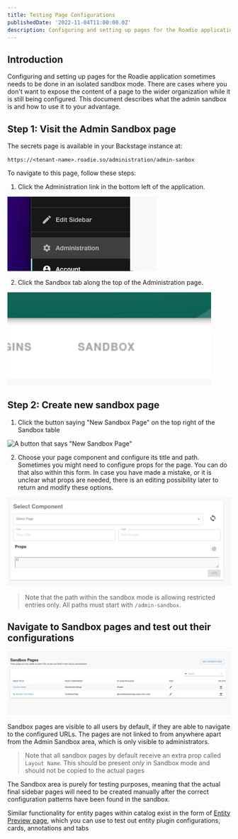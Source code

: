 ```yaml
---
title: Testing Page Configurations
publishedDate: '2022-11-04T11:00:00.0Z'
description: Configuring and setting up pages for the Roadie application sometimes needs to be done in an isolated sandbox mode. This document describes what it is and how to use it to your advantage.
---
```


## Introduction

Configuring and setting up pages for the Roadie application sometimes needs to be done in an isolated sandbox mode. There are cases where you don't want to expose the content of a page to the wider organization while it is still being configured. This document describes what the admin sandbox is and how to use it to your advantage.

## Step 1: Visit the Admin Sandbox page

The secrets page is available in your Backstage instance at:

```
https://<tenant-name>.roadie.so/administration/admin-sanbox
```

To navigate to this page, follow these steps:

1. Click the Administration link in the bottom left of the application.

![A link that says "Administration"](./administration-link.png)

2. Click the Sandbox tab along the top of the Administration page.

![A link that says "Sandbox"](./sandbox-link.png)


## Step 2: Create new sandbox page

1. Click the button saying "New Sandbox Page" on the top right of the Sandbox table

![A button that says "New Sandbox Page"](./sandbox-btn.png)

2. Choose your page component and configure its title and path. Sometimes you might need to configure props for the page. You can do that also within this form. In case you have made a mistake, or it is unclear what props are needed, there is an editing possibility later to return and modify these options.

![A form displaying options to configure a new Sandbox Page](./new-sandbox-form.png)

> Note that the path within the sandbox mode is allowing restricted entries only. All paths must start with `/admin-sandbox`.


## Navigate to Sandbox pages and test out their configurations

![A table displaying already created Sandbox pages](./sandbox-table.png)

Sandbox pages are visible to all users by default, if they are able to navigate to the configured URLs. The pages are not linked to from anywhere apart from the Admin Sandbox area, which is only visible to administrators.


> Note that all sandbox pages by default receive an extra prop called `Layout Name`. This should be present *only* in Sandbox mode and should not be copied to the actual pages 

The Sandbox area is purely for testing purposes, meaning that the actual final sidebar pages will need to be created manually after the correct configuration patterns have been found in the sandbox.

Similar functionality for entity pages within catalog exist in the form of [Entity Preview page](/docs/details/previewing-pages/), which you can use to test out entity plugin configurations, cards, annotations and tabs
